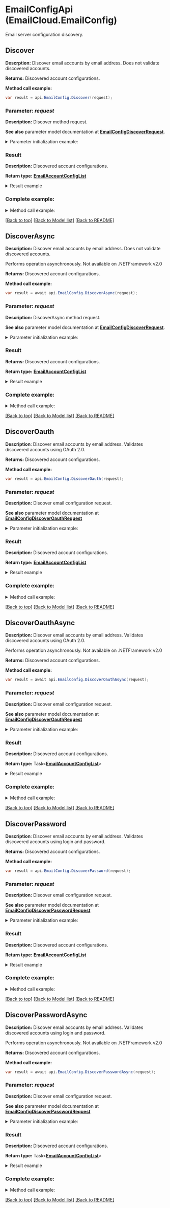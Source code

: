# EmailConfigApi (EmailCloud.EmailConfig)

Email server configuration discovery.

<a name="Discover"></a>
## Discover
**Descrption:** Discover email accounts by email address. Does not validate discovered accounts.             


**Returns:** Discovered account configurations.

**Method call example:**
```csharp
var result = api.EmailConfig.Discover(request);
```

### Parameter: *request*

**Description:** Discover method request.

**See also** parameter model documentation at [**EmailConfigDiscoverRequest**](EmailConfigDiscoverRequest.md).

<details>
    <summary>Parameter initialization example:</summary>

```csharp
var request = new EmailConfigDiscoverRequest
{ 
};
```

</details>

### Result

**Description:** Discovered account configurations.

**Return type:** [**EmailAccountConfigList**](EmailAccountConfigList.md)

<details>
    <summary>Result example</summary>

```csharp
result = new EmailAccountConfigList
{
    Value = new List<EmailAccountConfig>
    {
        new EmailAccountConfig
        {
            DisplayName = "Google Mail",
            Host = "imap.gmail.com",
            Port = 993,
            SocketType = "SSLAuto",
            AuthenticationTypes = new List<AuthenticationType>
            {
                "PasswordCleartext",
                "OAuth2"
            },
            ExtraInfo = new List<NameValuePair>
            {
                new NameValuePair
                {
                    Name = "Enable: You need to enable IMAP access",
                    Value = "https://mail.google.com/mail/?ui=2&shva=1#settings/fwdandpop"
                }
            }
        },
        new EmailAccountConfig
        {
            DisplayName = "Google Mail",
            ProtocolType = "SMTP",
            Host = "smtp.gmail.com",
            Port = 465,
            SocketType = "SSLAuto",
            AuthenticationTypes = new List<AuthenticationType>
            {
                "PasswordCleartext",
                "OAuth2"
            },
            ExtraInfo = new List<NameValuePair>
            {
                new NameValuePair
                {
                    Name = "Enable: You need to enable IMAP access",
                    Value = "https://mail.google.com/mail/?ui=2&shva=1#settings/fwdandpop"
                }
            }
        },
        new EmailAccountConfig
        {
            DisplayName = "Google Mail",
            ProtocolType = "POP3",
            Host = "pop.gmail.com",
            Port = 995,
            SocketType = "SSLAuto",
            AuthenticationTypes = new List<AuthenticationType>
            {
                "PasswordCleartext",
                "OAuth2"
            },
            ExtraInfo = new List<NameValuePair>
            {
                new NameValuePair
                {
                    Name = "Enable: You need to enable IMAP access",
                    Value = "https://mail.google.com/mail/?ui=2&shva=1#settings/fwdandpop"
                }
            }
        }
    }
};
```

</details>

### Complete example:

<details>
    <summary>Method call example:</summary>

```csharp
var api = new EmailCloud(appKey, appSid);

// Prepare parameters:
var request = new EmailConfigDiscoverRequest
{ 
};

// Call method:
var result = api.EmailConfig.Discover(request);

// Result example:
result = new EmailAccountConfigList
{
    Value = new List<EmailAccountConfig>
    {
        new EmailAccountConfig
        {
            DisplayName = "Google Mail",
            Host = "imap.gmail.com",
            Port = 993,
            SocketType = "SSLAuto",
            AuthenticationTypes = new List<AuthenticationType>
            {
                "PasswordCleartext",
                "OAuth2"
            },
            ExtraInfo = new List<NameValuePair>
            {
                new NameValuePair
                {
                    Name = "Enable: You need to enable IMAP access",
                    Value = "https://mail.google.com/mail/?ui=2&shva=1#settings/fwdandpop"
                }
            }
        },
        new EmailAccountConfig
        {
            DisplayName = "Google Mail",
            ProtocolType = "SMTP",
            Host = "smtp.gmail.com",
            Port = 465,
            SocketType = "SSLAuto",
            AuthenticationTypes = new List<AuthenticationType>
            {
                "PasswordCleartext",
                "OAuth2"
            },
            ExtraInfo = new List<NameValuePair>
            {
                new NameValuePair
                {
                    Name = "Enable: You need to enable IMAP access",
                    Value = "https://mail.google.com/mail/?ui=2&shva=1#settings/fwdandpop"
                }
            }
        },
        new EmailAccountConfig
        {
            DisplayName = "Google Mail",
            ProtocolType = "POP3",
            Host = "pop.gmail.com",
            Port = 995,
            SocketType = "SSLAuto",
            AuthenticationTypes = new List<AuthenticationType>
            {
                "PasswordCleartext",
                "OAuth2"
            },
            ExtraInfo = new List<NameValuePair>
            {
                new NameValuePair
                {
                    Name = "Enable: You need to enable IMAP access",
                    Value = "https://mail.google.com/mail/?ui=2&shva=1#settings/fwdandpop"
                }
            }
        }
    }
};
```

</details>

[[Back to top]](#) [[Back to Model list]](Models.md) [[Back to README]](README.md)

<a name="DiscoverAsync"></a>
## DiscoverAsync

**Description:** Discover email accounts by email address. Does not validate discovered accounts.             

Performs operation asynchronously. Not available on .NETFramework v2.0


**Returns:** Discovered account configurations.

**Method call example:**
```csharp
var result = await api.EmailConfig.DiscoverAsync(request);
```

### Parameter: *request*

**Description:** DiscoverAsync method request.

**See also** parameter model documentation at [**EmailConfigDiscoverRequest**](EmailConfigDiscoverRequest.md).

<details>
    <summary>Parameter initialization example:</summary>

```csharp
var request = new EmailConfigDiscoverRequest
{ 
};
```

</details>

### Result

**Returns:** Discovered account configurations.

**Return type:** [**EmailAccountConfigList**](EmailAccountConfigList.md)

<details>
    <summary>Result example</summary>

```csharp
result = new EmailAccountConfigList
{
    Value = new List<EmailAccountConfig>
    {
        new EmailAccountConfig
        {
            DisplayName = "Google Mail",
            Host = "imap.gmail.com",
            Port = 993,
            SocketType = "SSLAuto",
            AuthenticationTypes = new List<AuthenticationType>
            {
                "PasswordCleartext",
                "OAuth2"
            },
            ExtraInfo = new List<NameValuePair>
            {
                new NameValuePair
                {
                    Name = "Enable: You need to enable IMAP access",
                    Value = "https://mail.google.com/mail/?ui=2&shva=1#settings/fwdandpop"
                }
            }
        },
        new EmailAccountConfig
        {
            DisplayName = "Google Mail",
            ProtocolType = "SMTP",
            Host = "smtp.gmail.com",
            Port = 465,
            SocketType = "SSLAuto",
            AuthenticationTypes = new List<AuthenticationType>
            {
                "PasswordCleartext",
                "OAuth2"
            },
            ExtraInfo = new List<NameValuePair>
            {
                new NameValuePair
                {
                    Name = "Enable: You need to enable IMAP access",
                    Value = "https://mail.google.com/mail/?ui=2&shva=1#settings/fwdandpop"
                }
            }
        },
        new EmailAccountConfig
        {
            DisplayName = "Google Mail",
            ProtocolType = "POP3",
            Host = "pop.gmail.com",
            Port = 995,
            SocketType = "SSLAuto",
            AuthenticationTypes = new List<AuthenticationType>
            {
                "PasswordCleartext",
                "OAuth2"
            },
            ExtraInfo = new List<NameValuePair>
            {
                new NameValuePair
                {
                    Name = "Enable: You need to enable IMAP access",
                    Value = "https://mail.google.com/mail/?ui=2&shva=1#settings/fwdandpop"
                }
            }
        }
    }
};
```

</details>

### Complete example:

<details>
    <summary>Method call example:</summary>

```csharp
var api = new EmailCloud(appKey, appSid);

// Prepare parameters:
var request = new EmailConfigDiscoverRequest
{ 
};

// Call method:
var result = await api.EmailConfig.DiscoverAsync(request);

// Result example:
result = new EmailAccountConfigList
{
    Value = new List<EmailAccountConfig>
    {
        new EmailAccountConfig
        {
            DisplayName = "Google Mail",
            Host = "imap.gmail.com",
            Port = 993,
            SocketType = "SSLAuto",
            AuthenticationTypes = new List<AuthenticationType>
            {
                "PasswordCleartext",
                "OAuth2"
            },
            ExtraInfo = new List<NameValuePair>
            {
                new NameValuePair
                {
                    Name = "Enable: You need to enable IMAP access",
                    Value = "https://mail.google.com/mail/?ui=2&shva=1#settings/fwdandpop"
                }
            }
        },
        new EmailAccountConfig
        {
            DisplayName = "Google Mail",
            ProtocolType = "SMTP",
            Host = "smtp.gmail.com",
            Port = 465,
            SocketType = "SSLAuto",
            AuthenticationTypes = new List<AuthenticationType>
            {
                "PasswordCleartext",
                "OAuth2"
            },
            ExtraInfo = new List<NameValuePair>
            {
                new NameValuePair
                {
                    Name = "Enable: You need to enable IMAP access",
                    Value = "https://mail.google.com/mail/?ui=2&shva=1#settings/fwdandpop"
                }
            }
        },
        new EmailAccountConfig
        {
            DisplayName = "Google Mail",
            ProtocolType = "POP3",
            Host = "pop.gmail.com",
            Port = 995,
            SocketType = "SSLAuto",
            AuthenticationTypes = new List<AuthenticationType>
            {
                "PasswordCleartext",
                "OAuth2"
            },
            ExtraInfo = new List<NameValuePair>
            {
                new NameValuePair
                {
                    Name = "Enable: You need to enable IMAP access",
                    Value = "https://mail.google.com/mail/?ui=2&shva=1#settings/fwdandpop"
                }
            }
        }
    }
};
```

</details>

[[Back to top]](#) [[Back to Model list]](Models.md) [[Back to README]](README.md)
<a name="DiscoverOauth"></a>
## DiscoverOauth

**Description**: Discover email accounts by email address. Validates discovered accounts using OAuth 2.0.             


**Returns:** Discovered account configurations.

**Method call example:**
```csharp
var result = api.EmailConfig.DiscoverOauth(request);
```

### Parameter: *request*

**Description:** Discover email configuration request.

**See also** parameter model documentation at [**EmailConfigDiscoverOauthRequest**](EmailConfigDiscoverOauthRequest.md)

<details>
    <summary>Parameter initialization example:</summary>

```csharp
var request = new EmailConfigDiscoverOauthRequest
{
    ClientId = "ClientId",
    ClientSecret = "ClientSecret",
    RefreshToken = "RefreshToken",
    Address = "example@aspose.com",
    FastProcessing = true
};
```

</details>


### Result

**Description:** Discovered account configurations.

**Return type:** [**EmailAccountConfigList**](EmailAccountConfigList.md)

<details>
    <summary>Result example</summary>

```csharp
result = new EmailAccountConfigList
{
    Value = new List<EmailAccountConfig>
    {
        new EmailAccountConfig
        {
            DisplayName = "Google Mail",
            Host = "imap.gmail.com",
            Port = 993,
            SocketType = "SSLAuto",
            AuthenticationTypes = new List<AuthenticationType>
            {
                "PasswordCleartext",
                "OAuth2"
            },
            ExtraInfo = new List<NameValuePair>
            {
                new NameValuePair
                {
                    Name = "Enable: You need to enable IMAP access",
                    Value = "https://mail.google.com/mail/?ui=2&shva=1#settings/fwdandpop"
                }
            }
        },
        new EmailAccountConfig
        {
            DisplayName = "Google Mail",
            ProtocolType = "SMTP",
            Host = "smtp.gmail.com",
            Port = 465,
            SocketType = "SSLAuto",
            AuthenticationTypes = new List<AuthenticationType>
            {
                "PasswordCleartext",
                "OAuth2"
            },
            ExtraInfo = new List<NameValuePair>
            {
                new NameValuePair
                {
                    Name = "Enable: You need to enable IMAP access",
                    Value = "https://mail.google.com/mail/?ui=2&shva=1#settings/fwdandpop"
                }
            }
        },
        new EmailAccountConfig
        {
            DisplayName = "Google Mail",
            ProtocolType = "POP3",
            Host = "pop.gmail.com",
            Port = 995,
            SocketType = "SSLAuto",
            AuthenticationTypes = new List<AuthenticationType>
            {
                "PasswordCleartext",
                "OAuth2"
            },
            ExtraInfo = new List<NameValuePair>
            {
                new NameValuePair
                {
                    Name = "Enable: You need to enable IMAP access",
                    Value = "https://mail.google.com/mail/?ui=2&shva=1#settings/fwdandpop"
                }
            }
        }
    }
};
```

</details>

### Complete example:

<details>
    <summary>Method call example:</summary>

```csharp
var api = new EmailCloud(appKey, appSid);

// Prepare parameters:
var request = new EmailConfigDiscoverOauthRequest
{
    ClientId = "ClientId",
    ClientSecret = "ClientSecret",
    RefreshToken = "RefreshToken",
    Address = "example@aspose.com",
    FastProcessing = true
};

// Call method:
var result = api.EmailConfig.DiscoverOauth(request);

// Result example:
result = new EmailAccountConfigList
{
    Value = new List<EmailAccountConfig>
    {
        new EmailAccountConfig
        {
            DisplayName = "Google Mail",
            Host = "imap.gmail.com",
            Port = 993,
            SocketType = "SSLAuto",
            AuthenticationTypes = new List<AuthenticationType>
            {
                "PasswordCleartext",
                "OAuth2"
            },
            ExtraInfo = new List<NameValuePair>
            {
                new NameValuePair
                {
                    Name = "Enable: You need to enable IMAP access",
                    Value = "https://mail.google.com/mail/?ui=2&shva=1#settings/fwdandpop"
                }
            }
        },
        new EmailAccountConfig
        {
            DisplayName = "Google Mail",
            ProtocolType = "SMTP",
            Host = "smtp.gmail.com",
            Port = 465,
            SocketType = "SSLAuto",
            AuthenticationTypes = new List<AuthenticationType>
            {
                "PasswordCleartext",
                "OAuth2"
            },
            ExtraInfo = new List<NameValuePair>
            {
                new NameValuePair
                {
                    Name = "Enable: You need to enable IMAP access",
                    Value = "https://mail.google.com/mail/?ui=2&shva=1#settings/fwdandpop"
                }
            }
        },
        new EmailAccountConfig
        {
            DisplayName = "Google Mail",
            ProtocolType = "POP3",
            Host = "pop.gmail.com",
            Port = 995,
            SocketType = "SSLAuto",
            AuthenticationTypes = new List<AuthenticationType>
            {
                "PasswordCleartext",
                "OAuth2"
            },
            ExtraInfo = new List<NameValuePair>
            {
                new NameValuePair
                {
                    Name = "Enable: You need to enable IMAP access",
                    Value = "https://mail.google.com/mail/?ui=2&shva=1#settings/fwdandpop"
                }
            }
        }
    }
};
```

</details>

[[Back to top]](#) [[Back to Model list]](Models.md) [[Back to README]](README.md)

<a name="DiscoverOauthAsync"></a>
## DiscoverOauthAsync

**Description:** Discover email accounts by email address. Validates discovered accounts using OAuth 2.0.             

Performs operation asynchronously. Not available on .NETFramework v2.0


**Returns:** Discovered account configurations.

**Method call example:**
```csharp
var result = await api.EmailConfig.DiscoverOauthAsync(request);
```

### Parameter: *request*

**Description:** Discover email configuration request.

**See also** parameter model documentation at [**EmailConfigDiscoverOauthRequest**](EmailConfigDiscoverOauthRequest.md)

<details>
    <summary>Parameter initialization example:</summary>

```csharp
var request = new EmailConfigDiscoverOauthRequest
{
    ClientId = "ClientId",
    ClientSecret = "ClientSecret",
    RefreshToken = "RefreshToken",
    Address = "example@aspose.com",
    FastProcessing = true
};
```

</details>


### Result

**Description:** Discovered account configurations.

**Return type:** Task<[**EmailAccountConfigList**](EmailAccountConfigList.md)>

<details>
    <summary>Result example</summary>

```csharp
result = new EmailAccountConfigList
{
    Value = new List<EmailAccountConfig>
    {
        new EmailAccountConfig
        {
            DisplayName = "Google Mail",
            Host = "imap.gmail.com",
            Port = 993,
            SocketType = "SSLAuto",
            AuthenticationTypes = new List<AuthenticationType>
            {
                "PasswordCleartext",
                "OAuth2"
            },
            ExtraInfo = new List<NameValuePair>
            {
                new NameValuePair
                {
                    Name = "Enable: You need to enable IMAP access",
                    Value = "https://mail.google.com/mail/?ui=2&shva=1#settings/fwdandpop"
                }
            }
        },
        new EmailAccountConfig
        {
            DisplayName = "Google Mail",
            ProtocolType = "SMTP",
            Host = "smtp.gmail.com",
            Port = 465,
            SocketType = "SSLAuto",
            AuthenticationTypes = new List<AuthenticationType>
            {
                "PasswordCleartext",
                "OAuth2"
            },
            ExtraInfo = new List<NameValuePair>
            {
                new NameValuePair
                {
                    Name = "Enable: You need to enable IMAP access",
                    Value = "https://mail.google.com/mail/?ui=2&shva=1#settings/fwdandpop"
                }
            }
        },
        new EmailAccountConfig
        {
            DisplayName = "Google Mail",
            ProtocolType = "POP3",
            Host = "pop.gmail.com",
            Port = 995,
            SocketType = "SSLAuto",
            AuthenticationTypes = new List<AuthenticationType>
            {
                "PasswordCleartext",
                "OAuth2"
            },
            ExtraInfo = new List<NameValuePair>
            {
                new NameValuePair
                {
                    Name = "Enable: You need to enable IMAP access",
                    Value = "https://mail.google.com/mail/?ui=2&shva=1#settings/fwdandpop"
                }
            }
        }
    }
};
```

</details>

### Complete example:

<details>
    <summary>Method call example:</summary>

```csharp
var api = new EmailCloud(appKey, appSid);

// Prepare parameters:
var request = new EmailConfigDiscoverOauthRequest
{
    ClientId = "ClientId",
    ClientSecret = "ClientSecret",
    RefreshToken = "RefreshToken",
    Address = "example@aspose.com",
    FastProcessing = true
};

// Call method:
var result = await api.EmailConfig.DiscoverOauthAsync(request);

// Result example:
result = new EmailAccountConfigList
{
    Value = new List<EmailAccountConfig>
    {
        new EmailAccountConfig
        {
            DisplayName = "Google Mail",
            Host = "imap.gmail.com",
            Port = 993,
            SocketType = "SSLAuto",
            AuthenticationTypes = new List<AuthenticationType>
            {
                "PasswordCleartext",
                "OAuth2"
            },
            ExtraInfo = new List<NameValuePair>
            {
                new NameValuePair
                {
                    Name = "Enable: You need to enable IMAP access",
                    Value = "https://mail.google.com/mail/?ui=2&shva=1#settings/fwdandpop"
                }
            }
        },
        new EmailAccountConfig
        {
            DisplayName = "Google Mail",
            ProtocolType = "SMTP",
            Host = "smtp.gmail.com",
            Port = 465,
            SocketType = "SSLAuto",
            AuthenticationTypes = new List<AuthenticationType>
            {
                "PasswordCleartext",
                "OAuth2"
            },
            ExtraInfo = new List<NameValuePair>
            {
                new NameValuePair
                {
                    Name = "Enable: You need to enable IMAP access",
                    Value = "https://mail.google.com/mail/?ui=2&shva=1#settings/fwdandpop"
                }
            }
        },
        new EmailAccountConfig
        {
            DisplayName = "Google Mail",
            ProtocolType = "POP3",
            Host = "pop.gmail.com",
            Port = 995,
            SocketType = "SSLAuto",
            AuthenticationTypes = new List<AuthenticationType>
            {
                "PasswordCleartext",
                "OAuth2"
            },
            ExtraInfo = new List<NameValuePair>
            {
                new NameValuePair
                {
                    Name = "Enable: You need to enable IMAP access",
                    Value = "https://mail.google.com/mail/?ui=2&shva=1#settings/fwdandpop"
                }
            }
        }
    }
};
```

</details>

[[Back to top]](#) [[Back to Model list]](Models.md) [[Back to README]](README.md)
<a name="DiscoverPassword"></a>
## DiscoverPassword

**Description**: Discover email accounts by email address. Validates discovered accounts using login and password.             


**Returns:** Discovered account configurations.

**Method call example:**
```csharp
var result = api.EmailConfig.DiscoverPassword(request);
```

### Parameter: *request*

**Description:** Discover email configuration request.

**See also** parameter model documentation at [**EmailConfigDiscoverPasswordRequest**](EmailConfigDiscoverPasswordRequest.md)

<details>
    <summary>Parameter initialization example:</summary>

```csharp
var request = new EmailConfigDiscoverPasswordRequest
{
    Password = "password",
    Address = "example@aspose.com",
    FastProcessing = true
};
```

</details>


### Result

**Description:** Discovered account configurations.

**Return type:** [**EmailAccountConfigList**](EmailAccountConfigList.md)

<details>
    <summary>Result example</summary>

```csharp
result = new EmailAccountConfigList
{
    Value = new List<EmailAccountConfig>
    {
        new EmailAccountConfig
        {
            DisplayName = "Google Mail",
            Host = "imap.gmail.com",
            Port = 993,
            SocketType = "SSLAuto",
            AuthenticationTypes = new List<AuthenticationType>
            {
                "PasswordCleartext",
                "OAuth2"
            },
            ExtraInfo = new List<NameValuePair>
            {
                new NameValuePair
                {
                    Name = "Enable: You need to enable IMAP access",
                    Value = "https://mail.google.com/mail/?ui=2&shva=1#settings/fwdandpop"
                }
            }
        },
        new EmailAccountConfig
        {
            DisplayName = "Google Mail",
            ProtocolType = "SMTP",
            Host = "smtp.gmail.com",
            Port = 465,
            SocketType = "SSLAuto",
            AuthenticationTypes = new List<AuthenticationType>
            {
                "PasswordCleartext",
                "OAuth2"
            },
            ExtraInfo = new List<NameValuePair>
            {
                new NameValuePair
                {
                    Name = "Enable: You need to enable IMAP access",
                    Value = "https://mail.google.com/mail/?ui=2&shva=1#settings/fwdandpop"
                }
            }
        },
        new EmailAccountConfig
        {
            DisplayName = "Google Mail",
            ProtocolType = "POP3",
            Host = "pop.gmail.com",
            Port = 995,
            SocketType = "SSLAuto",
            AuthenticationTypes = new List<AuthenticationType>
            {
                "PasswordCleartext",
                "OAuth2"
            },
            ExtraInfo = new List<NameValuePair>
            {
                new NameValuePair
                {
                    Name = "Enable: You need to enable IMAP access",
                    Value = "https://mail.google.com/mail/?ui=2&shva=1#settings/fwdandpop"
                }
            }
        }
    }
};
```

</details>

### Complete example:

<details>
    <summary>Method call example:</summary>

```csharp
var api = new EmailCloud(appKey, appSid);

// Prepare parameters:
var request = new EmailConfigDiscoverPasswordRequest
{
    Password = "password",
    Address = "example@aspose.com",
    FastProcessing = true
};

// Call method:
var result = api.EmailConfig.DiscoverPassword(request);

// Result example:
result = new EmailAccountConfigList
{
    Value = new List<EmailAccountConfig>
    {
        new EmailAccountConfig
        {
            DisplayName = "Google Mail",
            Host = "imap.gmail.com",
            Port = 993,
            SocketType = "SSLAuto",
            AuthenticationTypes = new List<AuthenticationType>
            {
                "PasswordCleartext",
                "OAuth2"
            },
            ExtraInfo = new List<NameValuePair>
            {
                new NameValuePair
                {
                    Name = "Enable: You need to enable IMAP access",
                    Value = "https://mail.google.com/mail/?ui=2&shva=1#settings/fwdandpop"
                }
            }
        },
        new EmailAccountConfig
        {
            DisplayName = "Google Mail",
            ProtocolType = "SMTP",
            Host = "smtp.gmail.com",
            Port = 465,
            SocketType = "SSLAuto",
            AuthenticationTypes = new List<AuthenticationType>
            {
                "PasswordCleartext",
                "OAuth2"
            },
            ExtraInfo = new List<NameValuePair>
            {
                new NameValuePair
                {
                    Name = "Enable: You need to enable IMAP access",
                    Value = "https://mail.google.com/mail/?ui=2&shva=1#settings/fwdandpop"
                }
            }
        },
        new EmailAccountConfig
        {
            DisplayName = "Google Mail",
            ProtocolType = "POP3",
            Host = "pop.gmail.com",
            Port = 995,
            SocketType = "SSLAuto",
            AuthenticationTypes = new List<AuthenticationType>
            {
                "PasswordCleartext",
                "OAuth2"
            },
            ExtraInfo = new List<NameValuePair>
            {
                new NameValuePair
                {
                    Name = "Enable: You need to enable IMAP access",
                    Value = "https://mail.google.com/mail/?ui=2&shva=1#settings/fwdandpop"
                }
            }
        }
    }
};
```

</details>

[[Back to top]](#) [[Back to Model list]](Models.md) [[Back to README]](README.md)

<a name="DiscoverPasswordAsync"></a>
## DiscoverPasswordAsync

**Description:** Discover email accounts by email address. Validates discovered accounts using login and password.             

Performs operation asynchronously. Not available on .NETFramework v2.0


**Returns:** Discovered account configurations.

**Method call example:**
```csharp
var result = await api.EmailConfig.DiscoverPasswordAsync(request);
```

### Parameter: *request*

**Description:** Discover email configuration request.

**See also** parameter model documentation at [**EmailConfigDiscoverPasswordRequest**](EmailConfigDiscoverPasswordRequest.md)

<details>
    <summary>Parameter initialization example:</summary>

```csharp
var request = new EmailConfigDiscoverPasswordRequest
{
    Password = "password",
    Address = "example@aspose.com",
    FastProcessing = true
};
```

</details>


### Result

**Description:** Discovered account configurations.

**Return type:** Task<[**EmailAccountConfigList**](EmailAccountConfigList.md)>

<details>
    <summary>Result example</summary>

```csharp
result = new EmailAccountConfigList
{
    Value = new List<EmailAccountConfig>
    {
        new EmailAccountConfig
        {
            DisplayName = "Google Mail",
            Host = "imap.gmail.com",
            Port = 993,
            SocketType = "SSLAuto",
            AuthenticationTypes = new List<AuthenticationType>
            {
                "PasswordCleartext",
                "OAuth2"
            },
            ExtraInfo = new List<NameValuePair>
            {
                new NameValuePair
                {
                    Name = "Enable: You need to enable IMAP access",
                    Value = "https://mail.google.com/mail/?ui=2&shva=1#settings/fwdandpop"
                }
            }
        },
        new EmailAccountConfig
        {
            DisplayName = "Google Mail",
            ProtocolType = "SMTP",
            Host = "smtp.gmail.com",
            Port = 465,
            SocketType = "SSLAuto",
            AuthenticationTypes = new List<AuthenticationType>
            {
                "PasswordCleartext",
                "OAuth2"
            },
            ExtraInfo = new List<NameValuePair>
            {
                new NameValuePair
                {
                    Name = "Enable: You need to enable IMAP access",
                    Value = "https://mail.google.com/mail/?ui=2&shva=1#settings/fwdandpop"
                }
            }
        },
        new EmailAccountConfig
        {
            DisplayName = "Google Mail",
            ProtocolType = "POP3",
            Host = "pop.gmail.com",
            Port = 995,
            SocketType = "SSLAuto",
            AuthenticationTypes = new List<AuthenticationType>
            {
                "PasswordCleartext",
                "OAuth2"
            },
            ExtraInfo = new List<NameValuePair>
            {
                new NameValuePair
                {
                    Name = "Enable: You need to enable IMAP access",
                    Value = "https://mail.google.com/mail/?ui=2&shva=1#settings/fwdandpop"
                }
            }
        }
    }
};
```

</details>

### Complete example:

<details>
    <summary>Method call example:</summary>

```csharp
var api = new EmailCloud(appKey, appSid);

// Prepare parameters:
var request = new EmailConfigDiscoverPasswordRequest
{
    Password = "password",
    Address = "example@aspose.com",
    FastProcessing = true
};

// Call method:
var result = await api.EmailConfig.DiscoverPasswordAsync(request);

// Result example:
result = new EmailAccountConfigList
{
    Value = new List<EmailAccountConfig>
    {
        new EmailAccountConfig
        {
            DisplayName = "Google Mail",
            Host = "imap.gmail.com",
            Port = 993,
            SocketType = "SSLAuto",
            AuthenticationTypes = new List<AuthenticationType>
            {
                "PasswordCleartext",
                "OAuth2"
            },
            ExtraInfo = new List<NameValuePair>
            {
                new NameValuePair
                {
                    Name = "Enable: You need to enable IMAP access",
                    Value = "https://mail.google.com/mail/?ui=2&shva=1#settings/fwdandpop"
                }
            }
        },
        new EmailAccountConfig
        {
            DisplayName = "Google Mail",
            ProtocolType = "SMTP",
            Host = "smtp.gmail.com",
            Port = 465,
            SocketType = "SSLAuto",
            AuthenticationTypes = new List<AuthenticationType>
            {
                "PasswordCleartext",
                "OAuth2"
            },
            ExtraInfo = new List<NameValuePair>
            {
                new NameValuePair
                {
                    Name = "Enable: You need to enable IMAP access",
                    Value = "https://mail.google.com/mail/?ui=2&shva=1#settings/fwdandpop"
                }
            }
        },
        new EmailAccountConfig
        {
            DisplayName = "Google Mail",
            ProtocolType = "POP3",
            Host = "pop.gmail.com",
            Port = 995,
            SocketType = "SSLAuto",
            AuthenticationTypes = new List<AuthenticationType>
            {
                "PasswordCleartext",
                "OAuth2"
            },
            ExtraInfo = new List<NameValuePair>
            {
                new NameValuePair
                {
                    Name = "Enable: You need to enable IMAP access",
                    Value = "https://mail.google.com/mail/?ui=2&shva=1#settings/fwdandpop"
                }
            }
        }
    }
};
```

</details>

[[Back to top]](#) [[Back to Model list]](Models.md) [[Back to README]](README.md)
